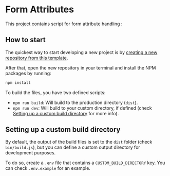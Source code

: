 # Form Attributes

This project contains script for form attribute handling :


## How to start

The quickest way to start developing a new project is by [creating a new repository from this template](https://docs.github.com/en/github/creating-cloning-and-archiving-repositories/creating-a-repository-from-a-template#creating-a-repository-from-a-template).

After that, open the new repository in your terminal and install the NPM packages by running:

```bash
npm install
```

To build the files, you have two defined scripts:

- `npm run build`: Will build to the production directory (`dist`).
- `npm run dev`: Will build to your custom directory, if defined (check [Setting up a custom build directory](#setting-up-a-custom-build-directory) for more info).

## Setting up a custom build directory

By default, the output of the build files is set to the `dist` folder (check `bin/build.js`), but you can define a custom output directory for development purposes.

To do so, create a `.env` file that contains a `CUSTOM_BUILD_DIRECTORY` key. You can check `.env.example` for an example.
